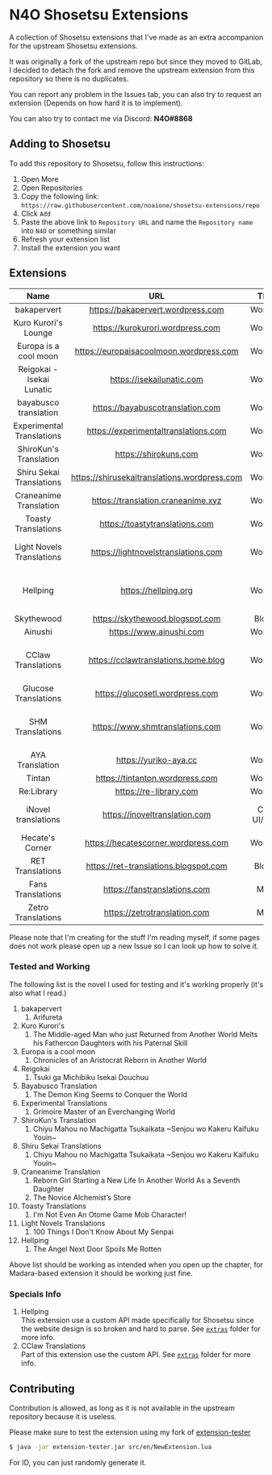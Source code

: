 # N4O Shosetsu Extensions

A collection of Shosetsu extensions that I've made as an extra accompanion for the upstream Shosetsu extensions.

It was originally a fork of the upstream repo but since they moved to GitLab, I decided to detach the fork and remove the upstream extension from this repository so there is no duplicates.

You can report any problem in the Issues tab, you can also try to request an extension (Depends on how hard it is to implement).

You can also try to contact me via Discord: **N4O#8868**

## Adding to Shosetsu
To add this repository to Shosetsu, follow this instructions:
1. Open More
2. Open Repositories
3. Copy the following link: `https://raw.githubusercontent.com/noaione/shosetsu-extensions/repo`
4. Click `Add`
5. Paste the above link to `Repository URL` and name the `Repository name` into `N4O` or something similar
6. Refresh your extension list
7. Install the extension you want

## Extensions
|            Name           |                      URL                     |       Theme       | Tested? | Complete     | Notes                 |
|:-------------------------:|:--------------------------------------------:|:-----------------:|:-------:|--------------|-----------------------|
| bakapervert               | https://bakapervert.wordpress.com            | Wordpress         | Yes     | Yes          |                       |
| Kuro Kurori's Lounge      | https://kurokurori.wordpress.com             | Wordpress         | Yes     | Yes          |                       |
| Europa is a cool moon     | https://europaisacoolmoon.wordpress.com      | Wordpress         | Yes     | Yes          |                       |
| Reigokai - Isekai Lunatic | https://isekailunatic.com                    | Wordpress         | Yes     | Yes          |                       |
| bayabusco translation     | https://bayabuscotranslation.com             | Wordpress         | Yes     | Yes          |                       |
| Experimental Translations | https://experimentaltranslations.com         | Wordpress         | Yes     | Yes          |                       |
| ShiroKun's Translation    | https://shirokuns.com                        | Wordpress         | Yes     | Yes          |                       |
| Shiru Sekai Translations  | https://shirusekaitranslations.wordpress.com | Wordpress         | Yes     | Yes          |                       |
| Craneanime Translation    | https://translation.craneanime.xyz           | Wordpress         | Yes     | Yes          |                       |
| Toasty Translations       | https://toastytranslations.com               | Wordpress         | Yes     | Yes          |                       |
| Light Novels Translations | https://lightnovelstranslations.com          | Wordpress         | Maybe   | Yes          | Skipped CI testing    |
| Hellping                  | https://hellping.org                         | Wordpress         | Yes     | Missing some | Use extra API mapping |
| Skythewood                | https://skythewood.blogspot.com              | Blogspot          | Yes     | Yes          |                       |
| Ainushi                   | https://www.ainushi.com                      | Wordpress         | Yes     | Yes          |                       |
| CClaw Translations        | https://cclawtranslations.home.blog          | Wordpress         | Yes     | Yes          | Use extra API mapping |
| Glucose Translations      | https://glucosetl.wordpress.com              | Wordpress         | Yes     | Yes          |                       |
| SHM Translations          | https://www.shmtranslations.com              | Wordpress         | Kinda   | Maybe        | Some novel are broken |
| AYA Translation           | https://yuriko-aya.cc                        | Wordpress         | Yes     | Yes          |                       |
| Tintan                    | https://tintanton.wordpress.com              | Wordpress         | Yes     | Yes          |                       |
| Re:Library                | https://re-library.com                       | Wordpress         | Yes     | Yes          |                       |
| iNovel translations       | https://inoveltranslation.com                | Chakra UI/Next.js | Maybe   | Yes          | Skipped CI testing    |
| Hecate's Corner           | https://hecatescorner.wordpress.com          | Wordpress         | Yes     | Yes          |                       |
| RET Translations          | https://ret-translations.blogspot.com        | Blogspot          | Yes     | Yes          |                       |
| Fans Translations         | https://fanstranslations.com                 | Madara            | Yes     | Yes          |                       |
| Zetro Translations        | https://zetrotranslation.com                 | Madara            | Yes     | Yes          | Used fixed lib        |

Please note that I'm creating for the stuff I'm reading myself, if some pages does not work please open up a new Issue so I can look up how to solve it.

### Tested and Working
The following list is the novel I used for testing and it's working properly (it's also what I read.)

1. bakapervert
   1. Arifureta
2. Kuro Kurori's
   1. The Middle-aged Man who just Returned from Another World Melts his Fathercon Daughters with his Paternal Skill
3. Europa is a cool moon
   1. Chronicles of an Aristocrat Reborn in Another World
4. Reigokai
   1. Tsuki ga Michibiku Isekai Douchuu
5. Bayabusco Translation
   1. The Demon King Seems to Conquer the World
6. Experimental Translations
   1. Grimoire Master of an Everchanging World
7. ShiroKun's Translation
   1. Chiyu Mahou no Machigatta Tsukaikata \~Senjou wo Kakeru Kaifuku Youin\~
8. Shiru Sekai Translations
   1. Chiyu Mahou no Machigatta Tsukaikata \~Senjou wo Kakeru Kaifuku Youin\~
9. Craneanime Translation
   1. Reborn Girl Starting a New Life In Another World As a Seventh Daughter
   2. The Novice Alchemist’s Store
10. Toasty Translations
    1. I'm Not Even An Otome Game Mob Character!
11. Light Novels Translations
    1.  100 Things I Don't Know About My Senpai
12. Hellping
    1.  The Angel Next Door Spoils Me Rotten

Above list should be working as intended when you open up the chapter, for Madara-based extension it should be working just fine.

### Specials Info
1. Hellping<br />
   This extension use a custom API made specifically for Shosetsu since the website design is so broken and hard to parse. See [`extras`](https://github.com/noaione/shosetsu-extensions/tree/dev/extras) folder for more info.
2. CClaw Translations<br />
   Part of this extension use the custom API. See [`extras`](https://github.com/noaione/shosetsu-extensions/tree/dev/extras) folder for more info.

## Contributing

Contribution is allowed, as long as it is not available in the upstream repository because it is useless.

Please make sure to test the extension using my fork of [extension-tester](https://github.com/noaione/shosetsu-ext-tester)

```sh
$ java -jar extension-tester.jar src/en/NewExtension.lua
```

For ID, you can just randomly generate it.
